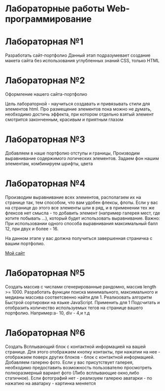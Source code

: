 # Лабораторные работы Web-программирование

# Лабораторная №1

Разработать сайт-портфолио
Данный этап подразумевает создание макета сайта без использования углубленных знаний CSS, только HTML

# Лабораторная №2

Оформление нашего сайта-портфолио

Цель лабораторной - научиться создавать и привязывать стили для элементов html. Про размещение элементов пока можно не думать, необходимо достичь эффекта, при котором отдельно взятый элемент смотрится законченным, красивым и приятным глазом

# Лабораторная №3

Добавляем в наше портфолио отступы и границы, Производим выравнивание содержимого логических элементов. Задаем фон нашим элементам, комбинируем шрифты, цвета 

# Лабораторная №4

Производим выравнивание всех элементов, располагаем их на странице так, тем способом, что вам удобен флексы, флоты. Если у вас на странице до этого все элементы шли в ряд, и в применении тех же флексов нет смысла - то добавить элемент (например галерея мест, где хотите побывать …), который будет использовать выравнивание.
Важно: При использовании одного способа выравнивания максимальный балл 12, при двух и более - 16.

На данном этапе у вас должна получиться завершенная страничка с вашим портфолио.

[Мой сайт](https://seergeeva.github.io/web-lab1/)

# Лабораторная №5

Создать массив с числами сгенерированные рандомно, массив length >= 1000.
Разработать функции поиска минимального, максимального и медианы массива соответсвенно найти для 1.
Реализовать алгоритм Быстрой сортировки на языке JavaScript. Применить для 1 
Подсчитать и отобразить количество используемых тегов на странице вашего портфолио. Например:а- 10, div - 4,и т.д

# Лабораторная №6

Создать Всплывающий блок с контактной информацией на вашей странице. Для этого отображаем кнопку контакты, при нажатии на нее - отображаем поверх других блоков - блок с контактной информацией.
Добавляем галерею фото.
Если у вас присутствует галерея, необходимо предоставить возможность пользователю просмотреть полноразмерный вариант фото (Либо всплывающие окно,либо статичное).
Если фотографий нет - реализуем галерею аватарки - по нажатию на аватарку - картинка меняется
